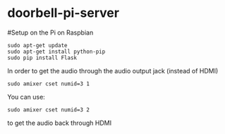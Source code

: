 doorbell-pi-server
==================


#Setup on the Pi on Raspbian

    sudo apt-get update
    sudo apt-get install python-pip
    sudo pip install Flask

In order to get the audio through the audio output jack (instead of HDMI)
    
    sudo amixer cset numid=3 1

You can use:

    sudo amixer cset numid=3 2

to get the audio back through HDMI


